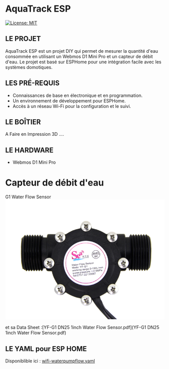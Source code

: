 # AquaTrack ESP

[![License: MIT](https://img.shields.io/badge/License-MIT-yellow.svg)](https://opensource.org/licenses/MIT)

## LE PROJET

AquaTrack ESP est un projet DIY qui permet de mesurer la quantité d'eau consommée en utilisant un Webmos D1 Mini Pro et un capteur de débit d'eau. Le projet est basé sur ESPHome pour une intégration facile avec les systèmes domotiques.


## LES PRÉ-REQUIS

- Connaissances de base en électronique et en programmation.
- Un environnement de développement pour ESPHome.
- Accès à un réseau Wi-Fi pour la configuration et le suivi.

## LE BOÎTIER

A Faire en Impression 3D ....

## LE HARDWARE

- Webmos D1 Mini Pro
# Capteur de débit d'eau
G1 Water Flow Sensor
![SEA WaterFlow Sensor image](G1inch_Water_Flow_sensor.jpeg)

et sa Data Sheet :[YF-G1 DN25 1inch Water Flow Sensor.pdf](YF-G1 DN25 1inch Water Flow Sensor.pdf)  

## LE YAML pour ESP HOME

Disponiblible ici : [wifi-waterpumpflow.yaml](wifi-waterpumpflow.yaml)  
